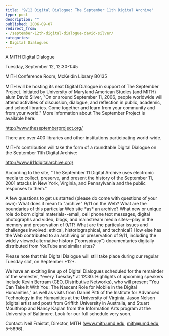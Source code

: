 ```yaml
---
title: '9/12 Digital Dialogue: The September 11th Digital Archive'
type: post
description: ""
published: 2006-09-07
redirect_from: 
- /september-12th-digital-dialogue-david-silver/
categories:
- Digital Dialogues
---
```

A MITH Digital Dialogue

Tuesday, September 12, 12:30-1:45

MITH Conference Room, McKeldin Library B0135

MITH will be hosting its next Digital Dialogue in support of The September Project. Initiated by University of Maryland American Studies (and MITH) alum David Silver, "On or around September 11, 2006, people worldwide will attend activities of discussion, dialogue, and reflection in public, academic, and school libraries. Come together and learn from your community and from your world." More information about The September Project is available here:

<http://www.theseptemberproject.org/>

There are over 400 libraries and other institutions participating world-wide.

MITH's contribution will take the form of a roundtable Digital Dialogue on the September 11th Digital Archive:

<http://www.911digitalarchive.org/>

According to the site, "The September 11 Digital Archive uses electronic media to collect, preserve, and present the history of the September 11, 2001 attacks in New York, Virginia, and Pennsylvania and the public responses to them."

A few questions to get us started (please do come with questions of your own): What does it mean to "archive" 9/11 on the Web? What are the boundaries of this particular Web site \*as\* an archive? What new or unique role do born digital materials--email, cell phone text messages, digital photographs and video, blogs, and mainstream media sites--play in the memory and preservation of 9/11? What are the particular issues and challenges involved: ethical, historiographical, and technical? How else has the Web contributed to an archiving or preservation of 9/11, including the widely viewed alternative history ("conspiracy") documentaries digitally distributed from YouTube and similar sites?

Please note that this Digital Dialogue will still take place during our regular Tuesday slot, on September \*12\*.

We have an exciting line up of Digital Dialogues scheduled for the remainder of the semester, \*every Tuesday\* at 12:30. Highlights of upcoming speakers include Kevin Bertram (CEO, Distributive Networks), who will present "You Can Take It With You: The Nascent Role for Mobile in the Digital Humanities," as well as visits from Daniel Pitti of the Institute for Advanced Technology in the Humanities at the University of Virginia, Jason Nelson (digital artist and poet) from Griffith University in Australia, and Stuart Moulthrop and Nancy Kaplan from the Information Arts program at the University of Baltimore. Look for our full schedule very soon.

Contact: Neil Fraistat, Director, MITH (www.mith.umd.edu, mith@umd.edu, 5-5896).

